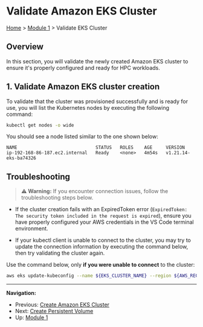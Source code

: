 # Validate Amazon EKS Cluster

[Home](../README.md) > [Module 1](README.md) > Validate EKS Cluster

## Overview

In this section, you will validate the newly created Amazon EKS cluster to ensure it's properly configured and ready for HPC workloads.

## 1. Validate Amazon EKS cluster creation

To validate that the cluster was provisioned successfully and is ready for use, you will list the Kubernetes nodes by executing the following command:

```bash
kubectl get nodes -o wide
```

You should see a node listed similar to the one shown below:

```
NAME                             STATUS   ROLES    AGE     VERSION
ip-192-168-86-187.ec2.internal   Ready    <none>   4m54s   v1.21.14-eks-ba74326
```

## Troubleshooting

> **⚠️ Warning:** If you encounter connection issues, follow the troubleshooting steps below.

- If the cluster creation fails with an ExpiredToken error (`ExpiredToken: The security token included in the request is expired`), ensure you have properly configured your AWS credentials in the VS Code terminal environment.

- If your kubectl client is unable to connect to the cluster, you may try to update the connection information by executing the command below, then try validating the cluster again.

Use the command below, only **if you were unable to connect** to the cluster:

```bash
aws eks update-kubeconfig --name ${EKS_CLUSTER_NAME} --region ${AWS_REGION}
```

---
**Navigation:**
- Previous: [Create Amazon EKS Cluster](02-create-eks-cluster.md)
- Next: [Create Persistent Volume](04-create-persistent-volume.md)
- Up: [Module 1](README.md)